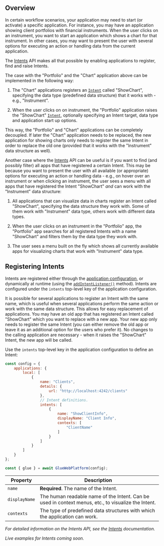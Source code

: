 ## Overview

In certain workflow scenarios, your application may need to start (or activate) a specific application. For instance, you may have an application showing client portfolios with financial instruments. When the user clicks on an instrument, you want to start an application which shows a chart for that instrument. In other cases, you may want to present the user with several options for executing an action or handling data from the current application. 

The [Intents](../../../reference/core/latest/intents/index.html) API makes all that possible by enabling applications to register, find and raise Intents.

The case with the "Portfolio" and the "Chart" application above can be implemented in the following way:

1. The "Chart" applications registers an [`Intent`](../../../reference/core/latest/intents/index.html#!Intent) called "ShowChart", specifying the data type (predefined data structure) that it works with - e.g., "Instrument".

2. When the user clicks on on instrument, the "Portfolio" application raises the "ShowChart" [`Intent`](../../../reference/core/latest/intents/index.html#!Intent), optionally specifying an Intent target, data type and application start up options.

This way, the "Portfolio" and "Chart" applications can be completely decoupled. If later the "Chart" application needs to be replaced, the new application for showing charts only needs to register the same Intent in order to replace the old one (provided that it works with the "Instrument" data structure as well).

Another case where the [Intents](../../../reference/core/latest/intents/index.html) API can be useful is if you want to find (and possibly filter) all apps that have registered a certain Intent. This may be because you want to present the user with all available (or appropriate) options for executing an action or handling data - e.g., on hover over an instrument or when clicking an instrument, the user sees a menu with all apps that have registered the Intent "ShowChart" *and* can work with the "Instrument" data structure:

1. All applications that can visualize data in charts register an Intent called "ShowChart", specifying the data structure they work with. Some of them work with "Instrument" data type, others work with different data types.

2. When the user clicks on an instrument in the "Portfolio" app, the "Portfolio" app searches for all registered Intents with a name "ShowChart" and filters them by the data type they work with. 

3. The user sees a menu built on the fly which shows all currently available apps for visualizing charts that work with "Instrument" data type.

## Registering Intents

Intents are registered either through the [application configuration](../application-management/index.html#application_definitions), or dynamically at runtime (using the [`addIntentListener()`](../../../reference/core/latest/intents/index.html#!API-addIntentListener) method). Intents are configured under the `intents` top-level key of the application configuration.

It is possible for several applications to register an Intent with the same name, which is useful when several applications perform the same action or work with the same data structure. This allows for easy replacement of applications. You may have an old app that has registered an Intent called "ShowChart" which you want to replace with a new app. Your new app only needs to register the same Intent (you can either remove the old app or leave it as an additional option for the users who prefer it). No changes to the calling application are necessary - when it raises the "ShowChart" Intent, the new app will be called. 

Use the `intents` top-level key in the application configuration to define an Intent:

```javascript
const config = {
    applications: {
        local: [
            {
                name: "Clients",
                details: {
                    url: "http://localhost:4242/clients"
                },
                // Intent definitions.
                intents: [
                    {
                        name: "ShowClientInfo",
                        displayName: "Client Info",
                        contexts: [
                            "ClientName"
                        ]
                    }
                ]
            }
        ]
    }
};

const { glue } = await GlueWebPlatform(config);
```

| Property | Description |
|----------|-------------|
| `name` | **Required**. The name of the Intent. |
| `displayName` | The human readable name of the Intent. Can be used in context menus, etc., to visualize the Intent. |
| `contexts` | The type of predefined data structures with which the application can work. |

*For detailed information on the Intents API, see the [Intents](https://docs.glue42.com/glue42-concepts/intents/javascript/index.html) documentation.*

*Live examples for Intents coming soon.*